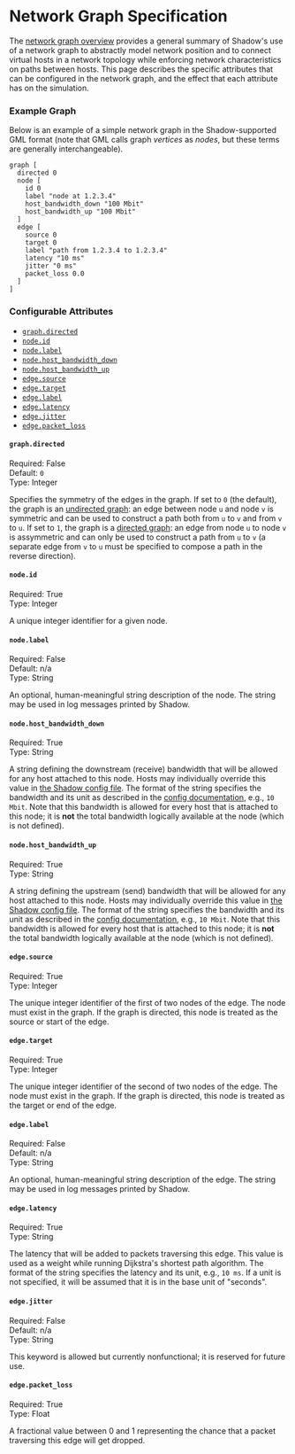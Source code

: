 # Network Graph Specification

The [network graph overview](network_graph_overview.md) provides a general
summary of Shadow's use of a network graph to abstractly model network position
and to connect virtual hosts in a network topology while enforcing network
characteristics on paths between hosts. This page describes the specific
attributes that can be configured in the network graph, and the effect that each
attribute has on the simulation.

### Example Graph

Below is an example of a simple network graph in the Shadow-supported GML format
(note that GML calls graph _vertices_ as _nodes_, but these terms are generally
interchangeable).

```gml
graph [
  directed 0
  node [
    id 0
    label "node at 1.2.3.4"
    host_bandwidth_down "100 Mbit"
    host_bandwidth_up "100 Mbit"
  ]
  edge [
    source 0
    target 0
    label "path from 1.2.3.4 to 1.2.3.4"
    latency "10 ms"
    jitter "0 ms"
    packet_loss 0.0
  ]
]
```

### Configurable Attributes

- [`graph.directed`](#graphdirected)
- [`node.id`](#nodeid)
- [`node.label`](#nodelabel)
- [`node.host_bandwidth_down`](#nodehost_bandwidth_down)
- [`node.host_bandwidth_up`](#nodehost_bandwidth_up)
- [`edge.source`](#edgesource)
- [`edge.target`](#edgetarget)
- [`edge.label`](#edgelabel)
- [`edge.latency`](#edgelatency)
- [`edge.jitter`](#edgejitter)
- [`edge.packet_loss`](#edgepacket_loss)

#### `graph.directed`

Required: False  
Default: `0`  
Type: Integer

Specifies the symmetry of the edges in the graph. If set to `0` (the default),
the graph is an [undirected
graph](https://en.wikipedia.org/wiki/Graph_(discrete_mathematics)): an edge
between node `u` and node `v` is symmetric and can be used to construct a
path both from `u` to `v` and from `v` to `u`. If set to `1`, the graph is a
[directed graph](https://en.wikipedia.org/wiki/Directed_graph): an edge from
node `u` to node `v` is assymmetric and can only be used to construct a path
from `u` to `v` (a separate edge from `v` to `u` must be specified to compose a
path in the reverse direction).

#### `node.id`

Required: True  
Type: Integer

A unique integer identifier for a given node.

#### `node.label`

Required: False  
Default: n/a  
Type: String

An optional, human-meaningful string description of the node. The string may
be used in log messages printed by Shadow.

#### `node.host_bandwidth_down`

Required: True  
Type: String

A string defining the downstream (receive) bandwidth that will be allowed for
any host attached to this node. Hosts may individually override this value in
[the Shadow config file](shadow_config_spec.md#hostshostnamebandwidth_down).
The format of the string specifies the bandwidth and its unit as described in
the [config documentation](shadow_config_spec.md), e.g., `10 Mbit`. Note that
this bandwidth is allowed for every host that is attached to this node; it is
**not** the total bandwidth logically available at the node (which is not
defined).

#### `node.host_bandwidth_up`

Required: True  
Type: String

A string defining the upstream (send) bandwidth that will be allowed for any
host attached to this node. Hosts may individually override this value in [the
Shadow config file](shadow_config_spec.md#hostshostnamebandwidth_up). The
format of the string specifies the bandwidth and its unit as described in the
[config documentation](shadow_config_spec.md), e.g., `10 Mbit`. Note that
this bandwidth is allowed for every host that is attached to this node; it is
**not** the total bandwidth logically available at the node (which is not
defined).

#### `edge.source`

Required: True  
Type: Integer

The unique integer identifier of the first of two nodes of the edge. The
node must exist in the graph. If the graph is directed, this node is treated
as the source or start of the edge.

#### `edge.target`

Required: True  
Type: Integer

The unique integer identifier of the second of two nodes of the edge. The
node must exist in the graph. If the graph is directed, this node is treated
as the target or end of the edge.

#### `edge.label`

Required: False  
Default: n/a  
Type: String

An optional, human-meaningful string description of the edge. The string may be
used in log messages printed by Shadow.

#### `edge.latency`

Required: True  
Type: String

The latency that will be added to packets traversing this edge. This value is
used as a weight while running Dijkstra's shortest path algorithm. The format of
the string specifies the latency and its unit, e.g., `10 ms`. If a unit is not
specified, it will be assumed that it is in the base unit of "seconds".

#### `edge.jitter`

Required: False  
Default: n/a  
Type: String

This keyword is allowed but currently nonfunctional; it is reserved for future
use.

#### `edge.packet_loss`

Required: True  
Type: Float

A fractional value between 0 and 1 representing the chance that a packet
traversing this edge will get dropped.
